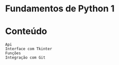 # Fundamentos de Python 1

# Conteúdo

    Api
    Interface com Tkinter
    Funções
    Integração com Git

